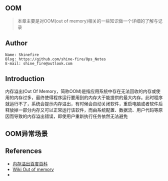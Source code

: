 ## OOM

> 本章主要是对OOM(out of memory)相关的一些知识做一个详细的了解与记录



## Author

```
Name: Shinefire
Blog: https://github.com/shine-fire/Ops_Notes
E-mail: shine_fire@outlook.com
```



## Introduction

内存溢出(Out Of Memory，简称OOM)是指应用系统中存在无法回收的内存或使用的内存过多，最终使得程序运行要用到的内存大于能提供的最大内存。此时程序就运行不了，系统会提示内存溢出，有时候会自动关闭软件，重启电脑或者软件后释放掉一部分内存又可以正常运行该软件，而由系统配置、数据流、用户代码等原因而导致的内存溢出错误，即使用户重新执行任务依然无法避免



## OOM异常场景







## References

- [内存溢出百度百科](https://baike.baidu.com/item/%E5%86%85%E5%AD%98%E6%BA%A2%E5%87%BA/1430777)
- [Wiki Out of memory](https://en.wikipedia.org/wiki/Out_of_memory)
- 

